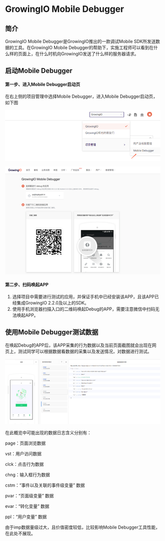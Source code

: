 # GrowingIO Mobile Debugger

## 简介

GrowingIO Mobile Debugger是GrowingIO推出的一款调试Mobile SDK所发送数据的工具。在GrowingIO Mobile Debugger的帮助下，实施工程师可以看到在什么样的页面上，在什么时机向GrowingIO发送了什么样的服务器请求。

## 启动Mobile Debugger

#### 第一步、进入Mobile Debugger启动页

在右上侧的项目管理中选择Mobile Debugger，进入Mobile Debugger启动页，如下图

![Mobile Debugger&#x5165;&#x53E3;](../.gitbook/assets/image%20%289%29.png)

![Mobile Debugger&#x542F;&#x52A8;&#x9875;](../.gitbook/assets/image%20%286%29.png)

#### 第二步、扫码唤起APP

1. 选择项目中需要进行测试的应用，并保证手机中已经安装该APP，且该APP已经集成GrowingIO 2.2.0及以上的SDK。
2. 使用手机浏览器扫描入口的二维码唤起Debug的APP，需要注意微信中扫码无法唤起APP。

## 使用Mobile Debugger测试数据

在唤起Debug的APP后，该APP采集的行为数据以及当前页面截图就会出现在网页上，测试同学可以根据数据看数据的采集以及发送情况，对数据进行测试。

![Debugger&#x5DE5;&#x4F5C;&#x53F0;](../.gitbook/assets/image%20%285%29.png)

在此概览中可能出现的数据日志含义分别有：

page：页面浏览数据

vst：用户访问数据

clck：点击行为数据

chng：输入框行为数据

cstm：“事件以及关联的事件级变量” 数据

pvar：“页面级变量” 数据

evar：“转化变量” 数据

ppl：“用户变量” 数据

由于imp数据量级过大，且价值密度较低，比较影响Mobile Debugger工具性能，在此处不展现。

